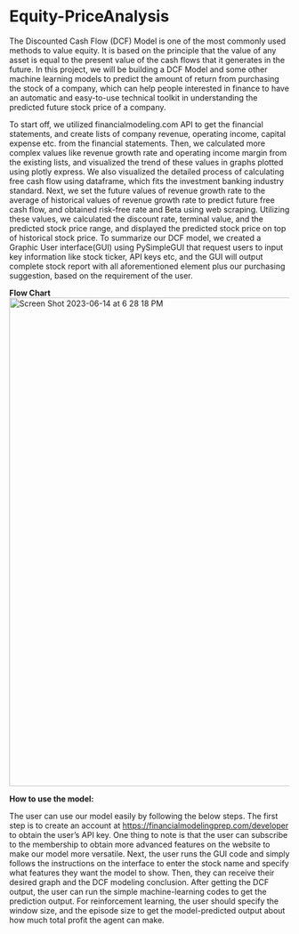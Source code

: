 # Equity-PriceAnalysis

The Discounted Cash Flow (DCF) Model is one of the most commonly used methods to value equity. It is based on the principle that the value of any asset is equal to the present value of the cash flows that it generates in the future. In this project, we will be building a DCF Model and some other machine learning models to predict the amount of return from purchasing the stock of a company, which can help people interested in finance to have an automatic and easy-to-use technical toolkit in understanding the predicted future stock price of a company.

To start off, we utilized financialmodeling.com API to get the financial statements, and create lists of company revenue, operating income, capital expense etc. from the financial statements. Then, we calculated more complex values like revenue growth rate and operating income margin from the existing lists, and visualized the trend of these values in graphs plotted using plotly express. We also visualized the detailed process of calculating free cash flow using dataframe, which fits the investment banking industry standard. Next, we set the future values of revenue growth rate to the average of historical values of revenue growth rate to predict future free cash flow, and obtained risk-free rate and Beta using web scraping. Utilizing these values, we calculated the discount rate, terminal value, and the predicted stock price range, and displayed the predicted stock price on top of historical stock price. To summarize our DCF model, we created a Graphic User interface(GUI) using PySimpleGUI that request users to input key information like stock ticker, API keys etc, and the GUI will output complete stock report with all aforementioned element plus our purchasing suggestion, based on the requirement of the user. 

**Flow Chart**
<img width="879" alt="Screen Shot 2023-06-14 at 6 28 18 PM" src="https://github.com/mikecai020418/Equity-PriceAnalysis/assets/130042319/004a64af-ca9b-4fba-8ff0-df4a9edd97e0">


**How to use the model:**

The user can use our model easily by following the below steps. The first step is to create an account at https://financialmodelingprep.com/developer to obtain the user’s API key. One thing to note is that the user can subscribe to the membership to obtain more advanced features on the website to make our model more versatile. Next, the user runs the GUI code and simply follows the instructions on the interface to enter the stock name and specify what features they want the model to show. Then, they can receive their desired graph and the DCF modeling conclusion. After getting the DCF output, the user can run the simple machine-learning codes to get the prediction output. For reinforcement learning, the user should specify the window size, and the episode size to get the model-predicted output about how much total profit the agent can make. 
